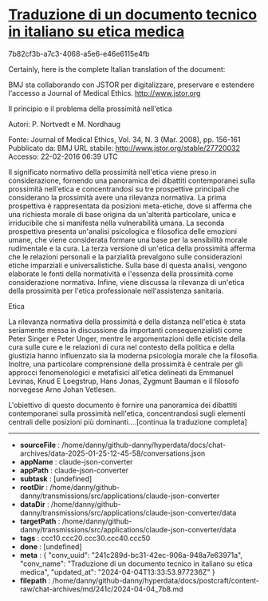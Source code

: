 # [Traduzione di un documento tecnico in italiano su etica medica](https://claude.ai/chat/241c289d-bc31-42ec-906a-948a7e63971a)

7b82cf3b-a7c3-4068-a5e6-e46e6115e4fb

 Certainly, here is the complete Italian translation of the document:

BMJ sta collaborando con JSTOR per digitalizzare, preservare e estendere l'accesso a Journal of Medical Ethics. 
http://www.jstor.org

Il principio e il problema della prossimità nell'etica  

Autori: P. Nortvedt e M. Nordhaug

Fonte: Journal of Medical Ethics, Vol. 34, N. 3 (Mar. 2008), pp. 156-161
Pubblicato da: BMJ 
URL stabile: http://www.jstor.org/stable/27720032
Accesso: 22-02-2016 06:39 UTC

Il significato normativo della prossimità nell'etica viene preso in considerazione, fornendo una panoramica dei dibattiti contemporanei sulla prossimità nell'etica e concentrandosi su tre prospettive principali che considerano la prossimità avere una rilevanza normativa. La prima prospettiva è rappresentata da posizioni meta-etiche, dove si afferma che una richiesta morale di base origina da un'alterità particolare, unica e irriducibile che si manifesta nella vulnerabilità umana. La seconda prospettiva presenta un'analisi psicologica e filosofica delle emozioni umane, che viene considerata formare una base per la sensibilità morale rudimentale e la cura. La terza versione di un'etica della prossimità afferma che le relazioni personali e la parzialità prevalgono sulle considerazioni etiche imparziali e universalistiche. Sulla base di questa analisi, vengono elaborate le fonti della normatività e l'essenza della prossimità come considerazione normativa. Infine, viene discussa la rilevanza di un'etica della prossimità per l'etica professionale nell'assistenza sanitaria.

Etica

La rilevanza normativa della prossimità e della distanza nell'etica è stata seriamente messa in discussione da importanti consequenzialisti come Peter Singer e Peter Unger, mentre le argomentazioni delle eticiste della cura sulle cure e le relazioni di cura nel contesto della politica e della giustizia hanno influenzato sia la moderna psicologia morale che la filosofia. Inoltre, una particolare comprensione della prossimità è centrale per gli approcci fenomenologici e metafisici all'etica delineati da Emmanuel Levinas, Knud E Loegstrup, Hans Jonas, Zygmunt Bauman e il filosofo norvegese Arne Johan Vetlesen.

L'obiettivo di questo documento è fornire una panoramica dei dibattiti contemporanei sulla prossimità nell'etica, concentrandosi sugli elementi centrali delle posizioni più dominanti....[continua la traduzione completa]

---

* **sourceFile** : /home/danny/github-danny/hyperdata/docs/chat-archives/data-2025-01-25-12-45-58/conversations.json
* **appName** : claude-json-converter
* **appPath** : claude-json-converter
* **subtask** : [undefined]
* **rootDir** : /home/danny/github-danny/transmissions/src/applications/claude-json-converter
* **dataDir** : /home/danny/github-danny/transmissions/src/applications/claude-json-converter/data
* **targetPath** : /home/danny/github-danny/transmissions/src/applications/claude-json-converter/data
* **tags** : ccc10.ccc20.ccc30.ccc40.ccc50
* **done** : [undefined]
* **meta** : {
  "conv_uuid": "241c289d-bc31-42ec-906a-948a7e63971a",
  "conv_name": "Traduzione di un documento tecnico in italiano su etica medica",
  "updated_at": "2024-04-04T13:33:53.977236Z"
}
* **filepath** : /home/danny/github-danny/hyperdata/docs/postcraft/content-raw/chat-archives/md/241c/2024-04-04_7b8.md